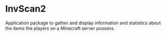 InvScan2
========

Application package to gather and display information and statistics about the items the players on a Minecraft server possess.
